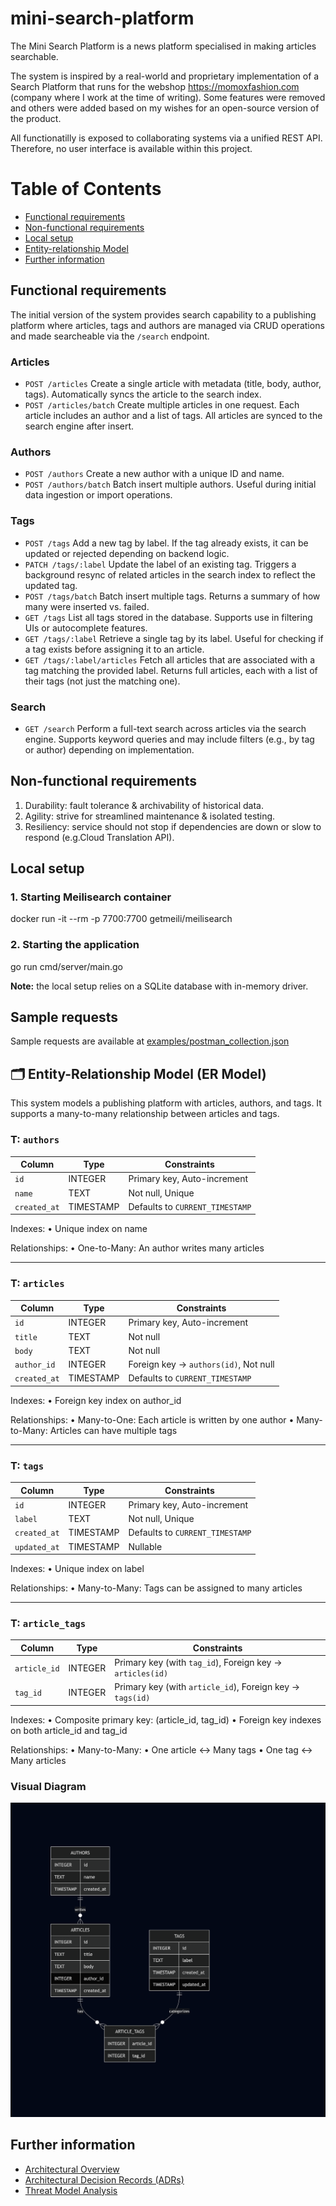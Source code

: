 # mini-search-platform

The Mini Search Platform is a news platform specialised in making articles searchable.

The system is inspired by a real-world and proprietary implementation of a Search Platform that runs for the webshop https://momoxfashion.com (company where I work at the time of writing). Some features were removed and others were added based on my wishes for an open-source version of the product.

All functionatilly is exposed to collaborating systems via a unified REST API. Therefore, no user interface is available within this project.

# Table of Contents

- [Functional requirements](#functional-requirements)
- [Non-functional requirements](#non-functional-requirements)
- [Local setup](#local-setup)
- [Entity-relationship Model](#️-entity-relationship-model-er-model)
- [Further information](#further-information)

## Functional requirements

The initial version of the system provides search capability to a publishing platform where articles, tags and authors are managed via CRUD operations and made searcheable via the `/search` endpoint.

### Articles

- `POST /articles`
  Create a single article with metadata (title, body, author, tags).
  Automatically syncs the article to the search index.
- `POST /articles/batch`
  Create multiple articles in one request.
  Each article includes an author and a list of tags.
  All articles are synced to the search engine after insert.

### Authors

- `POST /authors`
  Create a new author with a unique ID and name.
- `POST /authors/batch`
  Batch insert multiple authors.
  Useful during initial data ingestion or import operations.

### Tags

- `POST /tags`
  Add a new tag by label.
  If the tag already exists, it can be updated or rejected depending on backend logic.
- `PATCH /tags/:label`
  Update the label of an existing tag.
  Triggers a background resync of related articles in the search index to reflect the updated tag.
- `POST /tags/batch`
  Batch insert multiple tags.
  Returns a summary of how many were inserted vs. failed.
- `GET /tags`
  List all tags stored in the database.
  Supports use in filtering UIs or autocomplete features.
- `GET /tags/:label`
  Retrieve a single tag by its label.
  Useful for checking if a tag exists before assigning it to an article.
- `GET /tags/:label/articles`
  Fetch all articles that are associated with a tag matching the provided label.
  Returns full articles, each with a list of their tags (not just the matching one).

### Search

- `GET /search`
  Perform a full-text search across articles via the search engine.
  Supports keyword queries and may include filters (e.g., by tag or author) depending on implementation.

## Non-functional requirements

1. Durability: fault tolerance & archivability of historical data.
2. Agility: strive for streamlined maintenance & isolated testing.
3. Resiliency: service should not stop if dependencies are down or slow to respond (e.g.Cloud Translation API).

## Local setup

### 1. Starting Meilisearch container

docker run -it --rm -p 7700:7700 getmeili/meilisearch

### 2. Starting the application

go run cmd/server/main.go

**Note:** the local setup relies on a SQLite database with in-memory driver.

## Sample requests

Sample requests are available at [examples/postman_collection.json](examples/postman_collection.json)

## 🗂️ Entity-Relationship Model (ER Model)

This system models a publishing platform with articles, authors, and tags. It supports a many-to-many relationship between articles and tags.

### T: `authors`

| Column       | Type      | Constraints                     |
| ------------ | --------- | ------------------------------- |
| `id`         | INTEGER   | Primary key, Auto-increment     |
| `name`       | TEXT      | Not null, Unique                |
| `created_at` | TIMESTAMP | Defaults to `CURRENT_TIMESTAMP` |

Indexes:
• Unique index on name

Relationships:
• One-to-Many: An author writes many articles

---

### T: `articles`

| Column       | Type      | Constraints                           |
| ------------ | --------- | ------------------------------------- |
| `id`         | INTEGER   | Primary key, Auto-increment           |
| `title`      | TEXT      | Not null                              |
| `body`       | TEXT      | Not null                              |
| `author_id`  | INTEGER   | Foreign key → `authors(id)`, Not null |
| `created_at` | TIMESTAMP | Defaults to `CURRENT_TIMESTAMP`       |

Indexes:
• Foreign key index on author_id

Relationships:
• Many-to-One: Each article is written by one author
• Many-to-Many: Articles can have multiple tags

---

### T: `tags`

| Column       | Type      | Constraints                     |
| ------------ | --------- | ------------------------------- |
| `id`         | INTEGER   | Primary key, Auto-increment     |
| `label`      | TEXT      | Not null, Unique                |
| `created_at` | TIMESTAMP | Defaults to `CURRENT_TIMESTAMP` |
| `updated_at` | TIMESTAMP | Nullable                        |

Indexes:
• Unique index on label

Relationships:
• Many-to-Many: Tags can be assigned to many articles

---

### T: `article_tags`

| Column       | Type    | Constraints                                               |
| ------------ | ------- | --------------------------------------------------------- |
| `article_id` | INTEGER | Primary key (with `tag_id`), Foreign key → `articles(id)` |
| `tag_id`     | INTEGER | Primary key (with `article_id`), Foreign key → `tags(id)` |

Indexes:
• Composite primary key: (article_id, tag_id)
• Foreign key indexes on both article_id and tag_id

Relationships:
• Many-to-Many:
• One article ↔ Many tags
• One tag ↔ Many articles

### Visual Diagram

![ER Model](assets/er-model.png)

## Further information

- [Architectural Overview](ARCHITECTURE.md)
- [Architectural Decision Records (ADRs)](decisions/README.md)
- [Threat Model Analysis](THREAT_MODEL_ANALYSIS.md)
